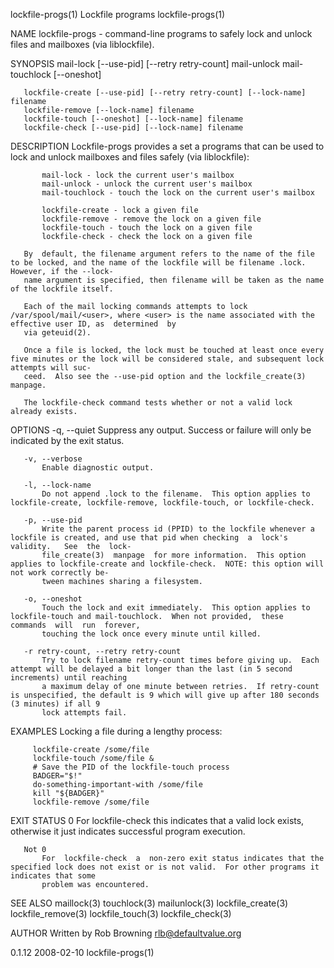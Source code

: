 lockfile-progs(1)                                                         Lockfile programs                                                        lockfile-progs(1)

NAME
       lockfile-progs - command-line programs to safely lock and unlock files and mailboxes (via liblockfile).

SYNOPSIS
       mail-lock [--use-pid] [--retry retry-count]
       mail-unlock
       mail-touchlock [--oneshot]

       lockfile-create [--use-pid] [--retry retry-count] [--lock-name] filename
       lockfile-remove [--lock-name] filename
       lockfile-touch [--oneshot] [--lock-name] filename
       lockfile-check [--use-pid] [--lock-name] filename

DESCRIPTION
       Lockfile-progs provides a set a programs that can be used to lock and unlock mailboxes and files safely (via liblockfile):

           mail-lock - lock the current user's mailbox
           mail-unlock - unlock the current user's mailbox
           mail-touchlock - touch the lock on the current user's mailbox

           lockfile-create - lock a given file
           lockfile-remove - remove the lock on a given file
           lockfile-touch - touch the lock on a given file
           lockfile-check - check the lock on a given file

       By  default, the filename argument refers to the name of the file to be locked, and the name of the lockfile will be filename .lock.  However, if the --lock-
       name argument is specified, then filename will be taken as the name of the lockfile itself.

       Each of the mail locking commands attempts to lock /var/spool/mail/<user>, where <user> is the name associated with the effective user ID, as  determined  by
       via geteuid(2).

       Once a file is locked, the lock must be touched at least once every five minutes or the lock will be considered stale, and subsequent lock attempts will suc‐
       ceed.  Also see the --use-pid option and the lockfile_create(3) manpage.

       The lockfile-check command tests whether or not a valid lock already exists.

OPTIONS
       -q, --quiet
           Suppress any output.  Success or failure will only be indicated by the exit status.

       -v, --verbose
           Enable diagnostic output.

       -l, --lock-name
           Do not append .lock to the filename.  This option applies to lockfile-create, lockfile-remove, lockfile-touch, or lockfile-check.

       -p, --use-pid
           Write the parent process id (PPID) to the lockfile whenever a lockfile is created, and use that pid when checking  a  lock's  validity.   See  the  lock‐
           file_create(3)  manpage  for more information.  This option applies to lockfile-create and lockfile-check.  NOTE: this option will not work correctly be‐
           tween machines sharing a filesystem.

       -o, --oneshot
           Touch the lock and exit immediately.  This option applies to lockfile-touch and mail-touchlock.  When not provided,  these  commands  will  run  forever,
           touching the lock once every minute until killed.

       -r retry-count, --retry retry-count
           Try to lock filename retry-count times before giving up.  Each attempt will be delayed a bit longer than the last (in 5 second increments) until reaching
           a maximum delay of one minute between retries.  If retry-count is unspecified, the default is 9 which will give up after 180 seconds (3 minutes) if all 9
           lock attempts fail.

EXAMPLES
       Locking a file during a lengthy process:

         lockfile-create /some/file
         lockfile-touch /some/file &
         # Save the PID of the lockfile-touch process
         BADGER="$!"
         do-something-important-with /some/file
         kill "${BADGER}"
         lockfile-remove /some/file

EXIT STATUS
       0
           For lockfile-check this indicates that a valid lock exists, otherwise it just indicates successful program execution.

       Not 0
           For  lockfile-check  a  non-zero exit status indicates that the specified lock does not exist or is not valid.  For other programs it indicates that some
           problem was encountered.

SEE ALSO
       maillock(3)
       touchlock(3)
       mailunlock(3)
       lockfile_create(3)
       lockfile_remove(3)
       lockfile_touch(3)
       lockfile_check(3)

AUTHOR
       Written by Rob Browning <rlb@defaultvalue.org>

0.1.12                                                                       2008-02-10                                                            lockfile-progs(1)
